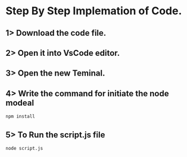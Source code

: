 # Step By Step Implemation of Code.


## 1> Download the code file. 
## 2> Open it into VsCode editor.
## 3> Open the new Teminal.
## 4> Write the command for  initiate the node modeal
    npm install
## 5> To Run the script.js file
    node script.js



    
